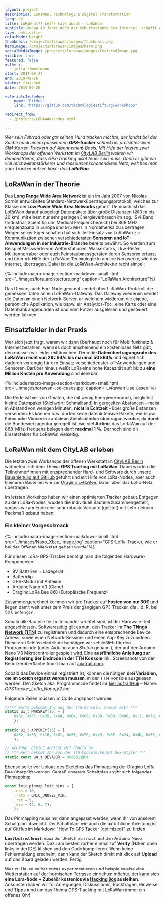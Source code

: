 ```yaml
---
layout: project
description: LoRaWan, Technology & Digital Transformation
lang: de
title: LoRaWhat?! Let's talk about – LoRaWan!
subtitle: Knapp 40 Jahre nach der Geburtsstunde des Internet, schafft das LoRaWan ganz neue Möglichkeiten der Datenübertragung
type: publication
colorMode: bright
thumbnail: /projects/lorawan/images/thumbnail.png
heroImage: /projects/lorawan/images/hero.png
socialMediaImage: /projects/lorawan/images/featuredImage.jpg
visible: true
featured: false
authors:
  - julia-zimmermann
start: 2019-09-24
end: 2019-09-26
status: finished
date: 2019-09-26

materialsIncluded:
  - name: "GitHub"
    link: "https://github.com/technologiestiftung/workshops"

redirect_from:
  - /projects/LORAWAN/index.html

---
```


*Wer sein Fahrrad oder gar seinen Hund tracken möchte, der landet bei der Suche nach einem passendem **GPS-Tracker** schnell bei preisintensiven SIM-Karten-Trackern auf Abonnement-Basis. Mit Hilfe der letzten zwei Workshops der offenen Werkstatt im [CityLAB Berlin](https://www.citylab-berlin.org/) wollten wir demonstrieren, dass GPS-Tracking nicht teuer sein muss. Denn es gibt ein viel reichweitenstärkeres und ressourcenschonenderes Netz, welches man zum Tracken nutzen kann: das **LoRaWan**.*


## LoRaWan in der Theorie

Das **Long Range Wide Area Network** ist ein im Jahr 2007 von Nicolas Sornin entwickeltes Standard-Netzwerkübertragungsprotokoll, welches zur Klasse der **Low Power Wide Area Networks** gehört. Demnach ist das LoRaWan darauf ausgelegt Datenpakete über große Distanzen (200 m bis 20 km), mit einem nur sehr geringen Energieverbrauch im sog. ISM-Band (Industrial, Scientific und Medical Frequenzbereich) bei 868 MHz Frequenzband in Europa und 915 MHz in Nordamerika zu übertragen. Wegen seiner Eigenschaften hat sich der Einsatz von LoRaWan zur Kommunikation zwischen verschiedensten **Sensoren und IoT-Anwendungen in der Industrie-Branche** bereits bewährt. So werden zum Beispiel Messwerte von Wetterstationen, Wassertanks, Lkw-Reifen, Mülltonnen aber oder auch Feinstaubmessgeräten durch Sensoren erfasst und über mit Hilfe der LoRaWan-Technologie in andere Netzwerke, wie das Internet, übertragen. Dabei ist die LoRaWan-Architektur recht simpel:

{% include macro-image-section-markdown-small.html src="../images/lora_architecture.png" caption="LoRaWan Architecture"%}

<!-- <img src="../images/lora_architecture.png" style="margin:4%; width:90%" alt="LoRaWan Architecture"> -->

Das Device, auch End-Node genannt sendet über LoRaWan-Protokoll die gemessen Daten an ein LoRaWan-Gateway. Das Gateway wiederum sendet die Daten an einen Network-Server, an welchem wiederum die eigene, persönliche Applikation, wie bspw. ein Analytics-Tool, eine Karte oder eine Datenbank angebunden ist und vom Nutzer ausgelesen und gesteuert werden können. 

## Einsatzfelder in der Praxis

Wer sich jetzt fragt, warum wir dann überhaupt noch für Mobilfunknetz & Internet bezahlen, wenn es doch anscheinend ein kostenloses Netz gibt, den müssen wir leider enttäuschen. Denn die **Datenübertragungsrate des LoRaWan reicht von 292 Bit/s bis maximal 50 kBit/s** und eignet sich dadurch vorrangig für den Einsatz verschiedenster IoT-Anwendungen und -Sensoren. Darüber hinaus weißt LoRa eine hohe Kapazität auf: bis zu **eine Million Knoten pro Anwendung** sind denkbar.

{% include macro-image-section-markdown-small.html src="../images/lorawan-use-cases.jpg" caption="LoRaWan Use Cases"%}

<!-- <img src="../images/lorawan-use-cases.jpg" style="margin-left:6%; margin-right:4%; float:right; width:70%" alt="LoRaWan Use Cases"> -->

Die Rede ist hier von Geräten, die mit wenig Energieverbrauch, möglichst kleine Datenpaket (Stichwort: Schmalband) in geregelten Abständen – meist in Abstand von wenigen Minuten, **nicht in Echtzeit** – über große Distanzen versenden. Es können bzw. dürfen keine datenintensive Pakete, wie bspw. Fotos oder Videos in zu kleinen Zeitabständen übertragen werden, da durch die Bundesnetzagentur geregelt ist, wie viel **Airtime** das LoRaWan auf der 868-MHz-Frequenz belegen darf: **maximal 1 %**. Dennoch sind die Einsatzfelder für LoRaWan vielseitig.  

## LoRaWan mit dem CityLAB erleben

Die letzten zwei Workshops der offenen Werkstatt im [CityLAB Berlin](https://www.citylab-berlin.org/) widmeten sich dem Thema **GPS Tracking mit LoRaWan**. Dabei wurden die Teilnehmer\*innen mit entsprechender Hard- und Software durch unsere [Bauanleitung auf GitHub](https://github.com/technologiestiftung/werkstatt) geführt und mit Hilfe von LoRa-Nodes, aber auch kleineren Bauteilen wie der [Dragino LoRaBee](https://www.dragino.com/products/lora/item/109-lora-bee.html), Daten über das LoRa-Netz übertragen. 

Im letzten Workshop haben wir einen optimierten Tracker gebaut. Entgegen zu den LoRa-Nodes, wurden die individuell Bauteile zusammengestellt, sodass wir am Ende eine sehr robuste Variante (gelötet) mit sehr kleinem Packmaß gebaut haben.


### Ein kleiner Vorgeschmack
{% include macro-image-section-markdown-small.html src="../images/Nano_Xbee_Image.jpg" caption="GPS-LoRa-Tracker, wie er bei der Offenen Werkstatt gebaut wurde"%}

<!-- <img src="../images/Nano_Xbee_Image.jpg" style="margin-left:6%; margin-right:4%; float:right; width:60%" alt="GPS-LoRa-Tracker CityLAB"> -->

Für diesen LoRa-GPS-Tracker benötigt man die folgenden Hardware-Komponenten:
* 9V Batterien + Ladegerät
* Battericlip 
* GPS-Modul mit Antenne
* Arduino Nano V3 (Clone)
* Dragino LoRa Bee 868 (Europäische Frequenz)
  
Zusammengerechnet kommen wir pro Tracker auf **Kosten von nur 30€** und liegen damit weit unter dem Preis der gängigen GPS-Tracker, die i. d. R. bei 50€ anfangen.  

Sobald alle Bauteile fest miteinander verlötet sind, ist der Hardware-Teil abgeschlossen. Softwareseitig gilt es nun, den Tracker im **[The Things Network (TTN)](https://thethingsnetwork.org)** zu registrieren und dadurch eine entsprechende Device Adress, sowie einen Network-Session- und einen App-Key zuzuordnen. Diese drei Schlüsselattribute benötigen wir schließlich für den Programmcode (unter Arduino auch *Sketch* genannt), der auf den Arduino Nano V3 Mikrocontroller gespielt wird. Eine **ausführliche Anleitung zur Registrierung der Endnode in der TTN Konsole** inkl. Screenshots von der Benutzeroberfläche findet man auf [adafruit.com](https://learn.adafruit.com/the-things-network-for-feather?view=all).  

Sobald das Device einmal registriert ist, können die nötigen **drei Variablen, die im Sketch ergänzt werden müssen**, in der TTN-Konsole ausgelesen werden. Den Sketch aka. Programmcode findet ihr [hier auf GitHub](https://github.com/technologiestiftung/werkstatt/tree/master/codes_sketches) – Name: *GPSTracker_LoRa_Nano_V2.ino*

Folgende Zeilen müssen im Code angepasst werden:

```js
//*** Werte bekommt Ihr aus der TTN-Console, Format msb! ***
static u1_t NWKSKEY[16] = {
    0xB2, 0x5F, 0x35, 0x64, 0xB4, 0x89, 0xB8, 0x09, 0x08, 0x12, 0x7D, 0xAC, 0x0F, 0xC6, 0xF1, 0x5C
    }; 
    
static u1_t APPSKEY[16] = {
    0xB2, 0x5B, 0x16, 0x81, 0x53, 0x70, 0x49, 0xBF, 0x24, 0xBD, 0x55, 0xB2, 0xB5, 0xF6, 0xCB, 0x46
    }; 

// ACHTUNG: DEVICE ADRESSE MIT PRÄFIX 0x
// *** Wert bekomt Ihr aus der TTN-Console,Format hex-Style! ***
static const u4_t DEVADDR = 0X26011BF4
```

Ebenso sollte vor Upload des Sketches das Pinmapping der Dragino LoRa Bee überprüft werden. Gemäß unserem Schaltplan ergibt sich folgendes Pinmapping:

```js
const lmic_pinmap lmic_pins = {
    .nss = 10,
    .rxtx = LMIC_UNUSED_PIN,
    .rst = 9,
    .dio = {2, 6, 7},
    };
```
Das Pinmapping muss nur dann angepasst werden, wenn ihr von unserem Schaltplan abweicht. Der Schaltplan, wie auch die aufürhliche Anleitung ist auf GitHub im Markdown ["How To GPS Tacker (optimized)"](https://github.com/technologiestiftung/werkstatt/blob/master/HowTo_GPSTracker_optimized.md) zu finden.

**Last but not least** muss der Sketch nun noch auf den Arduino Nano übertragen werden. Dazu am besten vorher einmal auf **Verify** (Haken oben links in der IDE) klicken und den Code kompilieren. Wenn keine Fehlermeldung erscheint, dann kann der Sketch direkt mit klick auf **Upload** auf das Board geladen werden. Fertig!


Wer zu Hause selber etwas experimentieren und beispielsweise eine Wetterstation auf der heimischen Terrasse einrichten möchte, der kann sich **eine Lora-Node + Zubehör kostenlos via [Hacking Box](https://www.technologiestiftung-berlin.de/hackingbox/) ausleihen.** Ansonsten haben wir für Anregungen, Diskussionen, Rückfragen, Hinweise und Tipps rund um das Thema GPS-Tracking mit LoRaWan immer ein offenes Ohr!